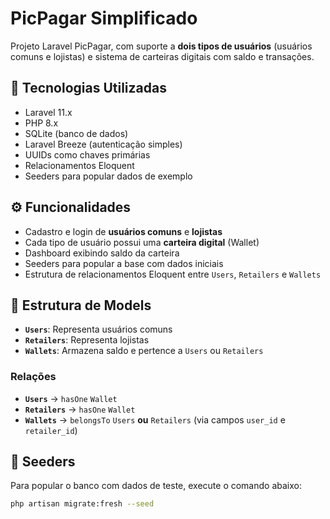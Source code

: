 # PicPagar Simplificado

Projeto Laravel PicPagar, com suporte a **dois tipos de usuários** (usuários comuns e lojistas) e sistema de carteiras digitais com saldo e transações.

## 🔧 Tecnologias Utilizadas

- Laravel 11.x
- PHP 8.x
- SQLite (banco de dados)
- Laravel Breeze (autenticação simples)
- UUIDs como chaves primárias
- Relacionamentos Eloquent
- Seeders para popular dados de exemplo

## ⚙️ Funcionalidades

- Cadastro e login de **usuários comuns** e **lojistas**
- Cada tipo de usuário possui uma **carteira digital** (Wallet)
- Dashboard exibindo saldo da carteira
- Seeders para popular a base com dados iniciais
- Estrutura de relacionamentos Eloquent entre `Users`, `Retailers` e `Wallets`

## 📁 Estrutura de Models

- **`Users`**: Representa usuários comuns
- **`Retailers`**: Representa lojistas
- **`Wallets`**: Armazena saldo e pertence a `Users` ou `Retailers`

### Relações

- **`Users`** → `hasOne` `Wallet`
- **`Retailers`** → `hasOne` `Wallet`
- **`Wallets`** → `belongsTo` `Users` **ou** `Retailers` (via campos `user_id` e `retailer_id`)

## 🧪 Seeders

Para popular o banco com dados de teste, execute o comando abaixo:

```bash
php artisan migrate:fresh --seed
